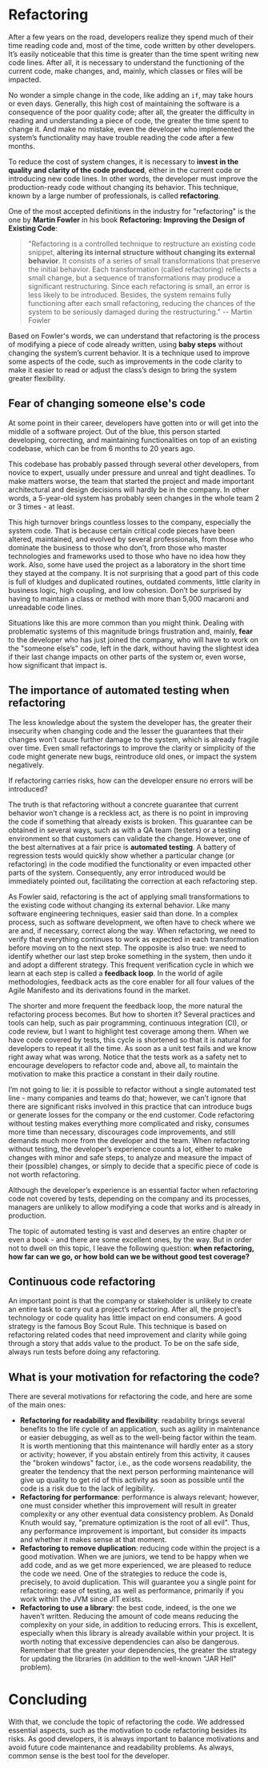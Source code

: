 # Refactoring

After a few years on the road, developers realize they spend much of their time reading code and, most of the time, code written by other developers. It’s easily noticeable that this time is greater than the time spent writing new code lines. After all, it is necessary to understand the functioning of the current code, make changes, and, mainly, which classes or files will be impacted.

No wonder a simple change in the code, like adding an `if`, may take hours or even days. Generally, this high cost of maintaining the software is a consequence of the poor quality code; after all, the greater the difficulty in reading and understanding a piece of code, the greater the time spent to change it. And make no mistake, even the developer who implemented the system’s functionality may have trouble reading the code after a few months.

To reduce the cost of system changes, it is necessary to **invest in the quality and clarity of the code produced**, either in the current code or introducing new code lines. In other words, the developer must improve the production-ready code without changing its behavior. This technique, known by a large number of professionals, is called **refactoring**.

One of the most accepted definitions in the industry for "refactoring" is the one by **Martin Fowler** in his book **Refactoring: Improving the Design of Existing Code**:

> "Refactoring is a controlled technique to restructure an existing code snippet, **altering its internal structure without changing its external behavior**. It consists of a series of small transformations that preserve the initial behavior. Each transformation (called refactoring) reflects a small change, but a sequence of transformations may produce a significant restructuring. Since each refactoring is small, an error is less likely to be introduced. Besides, the system remains fully functioning after each small refactoring, reducing the chances of the system to be seriously damaged during the restructuring." -- Martin Fowler

Based on Fowler's words, we can understand that refactoring is the process of modifying a piece of code already written, using **baby steps** without changing the system’s current behavior. It is a technique used to improve some aspects of the code, such as improvements in the code clarity to make it easier to read or adjust the class’s design to bring the system greater flexibility.

## Fear of changing someone else's code

At some point in their career, developers have gotten into or will get into the middle of a software project. Out of the blue, this person started developing, correcting, and maintaining functionalities on top of an existing codebase, which can be from 6 months to 20 years ago.

This codebase has probably passed through several other developers, from novice to expert, usually under pressure and unreal and tight deadlines. To make matters worse, the team that started the project and made important architectural and design decisions will hardly be in the company. In other words, a 5-year-old system has probably seen changes in the whole team 2 or 3 times - at least.

This high turnover brings countless losses to the company, especially the system code. That is because certain critical code pieces have been altered, maintained, and evolved by several professionals, from those who dominate the business to those who don’t, from those who master technologies and frameworks used to those who have no idea how they work. Also, some have used the project as a laboratory in the short time they stayed at the company. It is not surprising that a good part of this code is full of kludges and duplicated routines, outdated comments, little clarity in business logic, high coupling, and low cohesion. Don’t be surprised by having to maintain a class or method with more than 5,000 macaroni and unreadable code lines.

Situations like this are more common than you might think. Dealing with problematic systems of this magnitude brings frustration and, mainly, **fear** to the developer who has just joined the company, who will have to work on the "someone else’s" code, left in the dark, without having the slightest idea if their last change impacts on other parts of the system or, even worse, how significant that impact is.

## The importance of automated testing when refactoring

The less knowledge about the system the developer has, the greater their insecurity when changing code and the lesser the guarantees that their changes won’t cause further damage to the system, which is already fragile over time. Even small refactorings to improve the clarity or simplicity of the code might generate new bugs, reintroduce old ones, or impact the system negatively.

If refactoring carries risks, how can the developer ensure no errors will be introduced?

The truth is that refactoring without a concrete guarantee that current behavior won’t change is a reckless act, as there is no point in improving the code if something that already exists is broken. This guarantee can be obtained in several ways, such as with a QA team (testers) or a testing environment so that customers can validate the change. However, one of the best alternatives at a fair price is **automated testing**. A battery of regression tests would quickly show whether a particular change (or refactoring) in the code modified the functionality or even impacted other parts of the system. Consequently, any error introduced would be immediately pointed out, facilitating the correction at each refactoring step.

As Fowler said, refactoring is the act of applying small transformations to the existing code without changing its external behavior. Like many software engineering techniques, easier said than done. In a complex process, such as software development, we often have to check where we are and, if necessary, correct along the way. When refactoring, we need to verify that everything continues to work as expected in each transformation before moving on to the next step. The opposite is also true: we need to identify whether our last step broke something in the system, then undo it and adopt a different strategy. This frequent verification cycle in which we learn at each step is called a **feedback loop**. In the world of agile methodologies, feedback acts as the core enabler for all four values of the Agile Manifesto and its derivations found in the market.

The shorter and more frequent the feedback loop, the more natural the refactoring process becomes. But how to shorten it? Several practices and tools can help, such as pair programming, continuous integration (CI), or code review, but I want to highlight test coverage among them. When we have code covered by tests, this cycle is shortened so that it is natural for developers to repeat it all the time. As soon as a unit test fails and we know right away what was wrong. Notice that the tests work as a safety net to encourage developers to refactor code and, above all, to maintain the motivation to make this practice a constant in their daily routine.

I’m not going to lie: it is possible to refactor without a single automated test line - many companies and teams do that; however, we can’t ignore that there are significant risks involved in this practice that can introduce bugs or generate losses for the company or the end customer. Code refactoring without testing makes everything more complicated and risky, consumes more time than necessary, discourages code improvements, and still demands much more from the developer and the team. When refactoring without testing, the developer’s experience counts a lot, either to make changes with minor and safe steps, to analyze and measure the impact of their (possible) changes, or simply to decide that a specific piece of code is not worth refactoring.

Although the developer’s experience is an essential factor when refactoring code not covered by tests, depending on the company and its processes, managers are unlikely to allow modifying a code that works and is already in production.

The topic of automated testing is vast and deserves an entire chapter or even a book - and there are some excellent ones, by the way. But in order not to dwell on this topic, I leave the following question: **when refactoring, how far can we go, or how bold can we be without good test coverage?**

## Continuous code refactoring

An important point is that the company or stakeholder is unlikely to create an entire task to carry out a project’s refactoring. After all, the project’s technology or code quality has little impact on end consumers. A good strategy is the famous Boy Scout Rule. This technique is based on refactoring related codes that need improvement and clarity while going through a story that adds value to the product. To be on the safe side, always run tests before doing any refactoring.

## What is your motivation for refactoring the code?

There are several motivations for refactoring the code, and here are some of the main ones:

* **Refactoring for readability and flexibility**: readability brings several benefits to the life cycle of an application, such as agility in maintenance or easier debugging, as well as to the well-being factor within the team. It is worth mentioning that this maintenance will hardly enter as a story or activity; however, if you abstain entirely from this activity, it causes the "broken windows" factor, i.e., as the code worsens readability, the greater the tendency that the next person performing maintenance will give up quality to get rid of this activity as soon as possible until the code is a risk due to the lack of legibility.
* **Refactoring for performance**: performance is always relevant; however, one must consider whether this improvement will result in greater complexity or any other eventual data consistency problem. As Donald Knuth would say, "premature optimization is the root of all evil". Thus, any performance improvement is important, but consider its impacts and whether it makes sense at that moment.
* **Refactoring to remove duplication**: reducing code within the project is a good motivation. When we are juniors, we tend to be happy when we add code, and as we get more experienced, we are pleased to reduce the code we need. One of the strategies to reduce the code is, precisely, to avoid duplication. This will guarantee you a single point for refactoring: ease of testing, as well as performance, primarily if you work within the JVM since JIT exists.
* **Refactoring to use a library**: the best code, indeed, is the one we haven’t written. Reducing the amount of code means reducing the complexity on your side, in addition to reducing errors. This is excellent, especially when this library is already available within your project. It is worth noting that excessive dependencies can also be dangerous. Remember that the greater your dependencies, the greater the strategy for updating the libraries (in addition to the well-known "JAR Hell" problem).

# Concluding

With that, we conclude the topic of refactoring the code. We addressed essential aspects, such as the motivation to code refactoring besides its risks. As good developers, it is always important to balance motivations and avoid future code maintenance and readability problems. As always, common sense is the best tool for the developer.